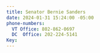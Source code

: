 ```yaml
---
title: Senator Bernie Sanders
date: 2024-01-31 15:24:00 -05:00
phone-numbers:
  VT Office: 802-862-0697
  DC  Office: 202-224-5141
Key: 
---
```


